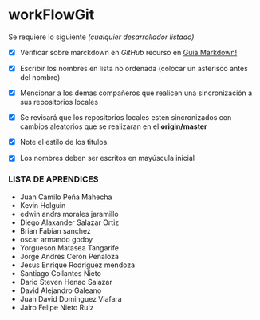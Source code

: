 # workFlowGit

Se requiere lo siguiente _(cualquier desarrollador listado)_
- [x] Verificar sobre marckdown en *GitHub* recurso en [Guia Markdown!](https://guides.github.com/features/mastering-markdown/)
- [x] Escribir los nombres en lista no ordenada (colocar un asterisco antes del nombre)
- [x] Mencionar a los demas compañeros que realicen una sincronización a sus repositorios locales
- [x] Se revisará que los repositorios locales esten sincronizados con cambios aleatorios que se realizaran en el **origin/master**
- [x] Note el estilo de los titulos.
- [x] Los nombres deben ser escritos en mayúscula inicial


### LISTA DE APRENDICES

* Juan Camilo Peña Mahecha
* Kevin Holguin
* edwin andrs morales jaramillo
* Diego Alaxander Salazar Ortiz
* Brian Fabian sanchez
* oscar armando godoy
* Yorgueson Matasea Tangarife
* Jorge Andrés Cerón Peñaloza
* Jesus Enrique Rodriguez mendoza
* Santiago Collantes Nieto
* Dario Steven Henao Salazar
* David Alejandro Galeano
* Juan David Dominguez Viafara 
* Jairo Felipe Nieto Ruiz

